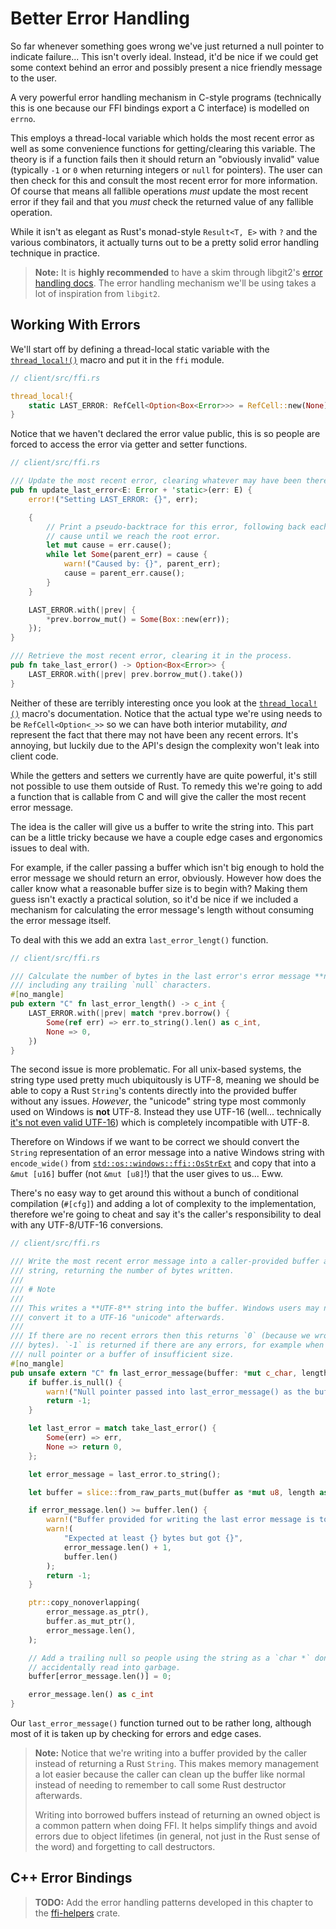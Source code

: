 # Better Error Handling

So far whenever something goes wrong we've just returned a null pointer to 
indicate failure... This isn't overly ideal. Instead, it'd be nice if we could
get some context behind an error and possibly present a nice friendly message 
to the user.

A very powerful error handling mechanism in C-style programs (technically this 
is one because our FFI bindings export a C interface) is modelled on `errno`.

This employs a thread-local variable which holds the most recent error as
well as some convenience functions for getting/clearing this variable. The
theory is if a function fails then it should return an "obviously invalid"
value (typically `-1` or `0` when returning integers or `null` for pointers).
The user can then check for this and consult the most recent error for more
information. Of course that means all fallible operations *must* update the
most recent error if they fail and that you *must* check the returned value of
any fallible operation. 

While it isn't as elegant as Rust's monad-style `Result<T, E>` with `?` and the
various combinators, it actually turns out to be a pretty solid error handling
technique in practice.

> **Note:** It is **highly recommended** to have a skim through libgit2's 
> [error handling docs][libgit]. The error handling mechanism we'll be using 
> takes a lot of inspiration from `libgit2`.

## Working With Errors

We'll start off by defining a thread-local static variable with the 
[`thread_local!()`] macro and put it in the `ffi` module.

```rust
// client/src/ffi.rs

thread_local!{
    static LAST_ERROR: RefCell<Option<Box<Error>>> = RefCell::new(None);
}
```

Notice that we haven't declared the error value public, this is so people are
forced to access the error via getter and setter functions.

```rust
// client/src/ffi.rs

/// Update the most recent error, clearing whatever may have been there before.
pub fn update_last_error<E: Error + 'static>(err: E) {
    error!("Setting LAST_ERROR: {}", err);

    {
        // Print a pseudo-backtrace for this error, following back each error's
        // cause until we reach the root error.
        let mut cause = err.cause();
        while let Some(parent_err) = cause {
            warn!("Caused by: {}", parent_err);
            cause = parent_err.cause();
        }
    }

    LAST_ERROR.with(|prev| {
        *prev.borrow_mut() = Some(Box::new(err));
    });
}

/// Retrieve the most recent error, clearing it in the process.
pub fn take_last_error() -> Option<Box<Error>> {
    LAST_ERROR.with(|prev| prev.borrow_mut().take())
}
```

Neither of these are terribly interesting once you look at the 
[`thread_local!()`] macro's documentation. Notice that the actual type we're 
using needs to be `RefCell<Option<_>>` so we can have both interior mutability, 
*and* represent the fact that there may not have been any recent errors. It's
annoying, but luckily due to the API's design the complexity won't leak into 
client code.

While the getters and setters we currently have are quite powerful, it's still 
not possible to use them outside of Rust. To remedy this we're going to add a 
function that is callable from C and will give the caller the most recent error
message. 

The idea is the caller will give us a buffer to write the string into. This
part can be a little tricky because we have a couple edge cases and ergonomics 
issues to deal with.

For example, if the caller passing a buffer which isn't big enough to hold the 
error message we should return an error, obviously. However how does the caller
know what a reasonable buffer size is to begin with? Making them guess isn't 
exactly a practical solution, so it'd be nice if we included a mechanism for 
calculating the error message's length without consuming the error message 
itself.

To deal with this we add an extra `last_error_lengt()` function.

```rust
// client/src/ffi.rs

/// Calculate the number of bytes in the last error's error message **not**
/// including any trailing `null` characters.
#[no_mangle]
pub extern "C" fn last_error_length() -> c_int {
    LAST_ERROR.with(|prev| match *prev.borrow() {
        Some(ref err) => err.to_string().len() as c_int,
        None => 0,
    })
}
```

The second issue is more problematic. For all unix-based systems, the string 
type used pretty much ubiquitously is UTF-8, meaning we should be able to copy
a Rust `String`'s contents directly into the provided buffer without any issues.
*However*, the "unicode" string type most commonly used on Windows is **not** 
UTF-8. Instead they use UTF-16 (well... technically [it's not even valid 
UTF-16][utf16]) which is completely incompatible with UTF-8. 

Therefore on Windows if we want to be correct we should convert the `String`
representation of an error message into a native Windows string with 
`encode_wide()` from [`std::os::windows::ffi::OsStrExt`][OsStrExt] and copy that
into a `&mut [u16]` buffer (not `&mut [u8]`!) that the user gives to us... Eww.

There's no easy way to get around this without a bunch of conditional 
compilation (`#[cfg]`) and adding a lot of complexity to the implementation, 
therefore we're going to cheat and say it's the caller's responsibility to deal
with any UTF-8/UTF-16 conversions.

```rust
// client/src/ffi.rs

/// Write the most recent error message into a caller-provided buffer as a UTF-8
/// string, returning the number of bytes written.
///
/// # Note
///
/// This writes a **UTF-8** string into the buffer. Windows users may need to
/// convert it to a UTF-16 "unicode" afterwards.
///
/// If there are no recent errors then this returns `0` (because we wrote 0
/// bytes). `-1` is returned if there are any errors, for example when passed a
/// null pointer or a buffer of insufficient size.
#[no_mangle]
pub unsafe extern "C" fn last_error_message(buffer: *mut c_char, length: c_int) -> c_int {
    if buffer.is_null() {
        warn!("Null pointer passed into last_error_message() as the buffer");
        return -1;
    }

    let last_error = match take_last_error() {
        Some(err) => err,
        None => return 0,
    };

    let error_message = last_error.to_string();

    let buffer = slice::from_raw_parts_mut(buffer as *mut u8, length as usize);

    if error_message.len() >= buffer.len() {
        warn!("Buffer provided for writing the last error message is too small.");
        warn!(
            "Expected at least {} bytes but got {}",
            error_message.len() + 1,
            buffer.len()
        );
        return -1;
    }

    ptr::copy_nonoverlapping(
        error_message.as_ptr(),
        buffer.as_mut_ptr(),
        error_message.len(),
    );

    // Add a trailing null so people using the string as a `char *` don't
    // accidentally read into garbage.
    buffer[error_message.len()] = 0;

    error_message.len() as c_int
}
```

Our `last_error_message()` function turned out to be rather long, although most
of it is taken up by checking for errors and edge cases.

> **Note:** Notice that we're writing into a buffer provided by the caller 
> instead of returning a Rust `String`. This makes memory management a lot 
> easier because the caller can clean up the buffer like normal instead of 
> needing to remember to call some Rust destructor afterwards.
>
> Writing into borrowed buffers instead of returning an owned object is a common
> pattern when doing FFI. It helps simplify things and avoid errors due to 
> object lifetimes (in general, not just in the Rust sense of the word) and 
> forgetting to call destructors.


## C++ Error Bindings


> **TODO:** Add the error handling patterns developed in this chapter to the 
> [ffi-helpers] crate.


[libgit]: https://github.com/libgit2/libgit2/blob/master/docs/error-handling.md
[ffi-helpers]: https://github.com/Michael-F-Bryan/ffi-helpers
[`thread_local!()`]: https://doc.rust-lang.org/std/macro.thread_local.html
[utf16]: https://users.rust-lang.org/t/x-post-how-do-i-integrate-rust-into-other-projects/13507/5?u=michael-f-bryan
[OsStrExt]: https://doc.rust-lang.org/std/os/windows/ffi/trait.OsStrExt.html#tymethod.encode_wide